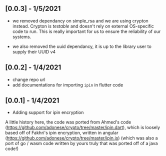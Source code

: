 
## [0.0.3] - 1/5/2021

* we removed dependancy on simple_rsa and we are using crypton instead. Crypton is _testable_ and doesn't
rely on external OS-specific code to run. This is really important for us to ensure the reliability of our systems.

* we also removed the uuid dependancy, it is up to the library user to supply their UUID v4



## [0.0.2] - 1/4/2021

* change repo url
* add documentations for importing `ipin` in flutter code



## [0.0.1] - 1/4/2021

* Adding support for ipin encryption

A little history here, the code was ported from Ahmed's code (https://github.com/adonese/crypto/tree/master/ipin.dart), which is loosely based off of Fakhri's ipin encryption, written in angular (https://github.com/adonese/crypto/tree/master/ipin.js) (which was also a port of go / wasm code written by yours truly that was ported off of a java code!)



